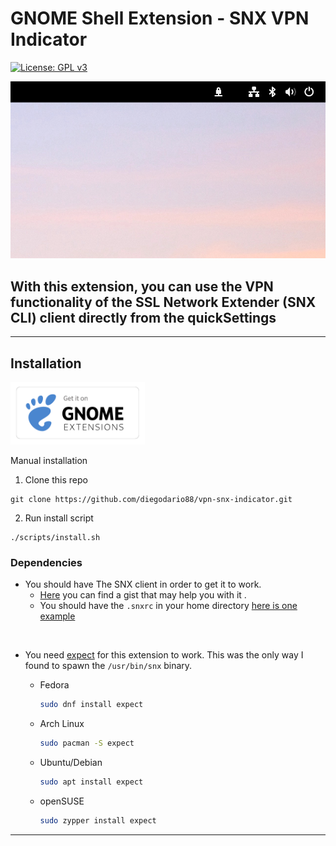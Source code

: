 # GNOME Shell Extension - SNX VPN Indicator

[![License: GPL v3](https://img.shields.io/badge/License-GPL%20v3-blue.svg)](https://www.gnu.org/licenses/gpl-3.0)

<img src="assets/screenshot.png" width="800">


## With this extension, you can use the VPN functionality of the SSL Network Extender (SNX CLI) client directly from the quickSettings

---

## Installation

[<img src="assets/get_it_on_gnome_extensions.png" height="100">](https://extensions.gnome.org/extension/5808/snx-vpn-indicator)

Manual installation

1. Clone this repo

```
git clone https://github.com/diegodario88/vpn-snx-indicator.git
```

2. Run install script

```
./scripts/install.sh
```

### Dependencies

-  You should have The SNX client in order to get it to work.
    - [Here](https://gist.github.com/rkueny/301f7ead21ed2a0ee8bbe2d755bed90b) you can find a gist that may help you with it .
    - You should have the `.snxrc` in your home directory [here is one example](examples/.snxrc)

<br>

- You need [expect](https://linux.die.net/man/1/expect) for this extension to work. This was the only way I found to spawn the `/usr/bin/snx` binary.

  - Fedora

    ```bash
    sudo dnf install expect
    ```

  - Arch Linux

    ```bash
    sudo pacman -S expect
    ```

  - Ubuntu/Debian

    ```bash
    sudo apt install expect
    ```

  - openSUSE

    ```bash
    sudo zypper install expect
    ```
---
